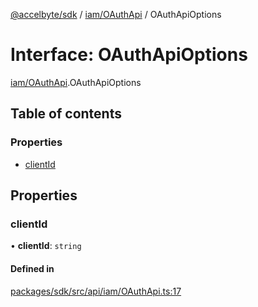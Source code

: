 [@accelbyte/sdk](../README.md) / [iam/OAuthApi](../modules/iam_OAuthApi.md) / OAuthApiOptions

# Interface: OAuthApiOptions

[iam/OAuthApi](../modules/iam_OAuthApi.md).OAuthApiOptions

## Table of contents

### Properties

- [clientId](iam_OAuthApi.OAuthApiOptions.md#clientid)

## Properties

### clientId

• **clientId**: `string`

#### Defined in

[packages/sdk/src/api/iam/OAuthApi.ts:17](https://github.com/AccelByte/accelbyte-web-sdk/blob/1cf5789/packages/sdk/src/api/iam/OAuthApi.ts#L17)
